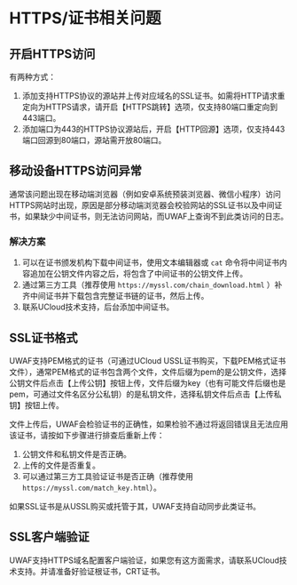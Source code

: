 # HTTPS/证书相关问题

## 开启HTTPS访问
有两种方式：
1. 添加支持HTTPS协议的源站并上传对应域名的SSL证书。如需将HTTP请求重定向为HTTPS请求，请开启【HTTPS跳转】选项，仅支持80端口重定向到443端口。
2. 添加端口为443的HTTPS协议源站后，开启【HTTP回源】选项，仅支持443端口回源到80端口，源站需开放80端口。


## 移动设备HTTPS访问异常
通常该问题出现在移动端浏览器（例如安卓系统预装浏览器、微信小程序）访问HTTPS网站时出现，原因是部分移动端浏览器会校验网站的SSL证书以及中间证书，如果缺少中间证书，则无法访问网站，而UWAF上查询不到此类访问的日志。 

### 解决方案

1. 可以在证书颁发机构下载中间证书，使用文本编辑器或 `cat` 命令将中间证书内容追加在公钥文件内容之后，将包含了中间证书的公钥文件上传。
2. 通过第三方工具（推荐使用 ``https://myssl.com/chain_download.html`` ）补齐中间证书并下载包含完整证书链的证书，然后上传。
3. 联系UCloud技术支持，后台添加中间证书。


## SSL证书格式
UWAF支持PEM格式的证书（可通过UCloud USSL证书购买，下载PEM格式证书文件），通常PEM格式的证书包含两个文件，文件后缀为pem的是公钥文件，选择公钥文件后点击【上传公钥】按钮上传，文件后缀为key（也有可能文件后缀也是pem，可通过文件名区分公私钥）的是私钥文件，选择私钥文件后点击【上传私钥】按钮上传。

文件上传后，UWAF会检验证书的正确性，如果检验不通过将返回错误且无法应用该证书，请按如下步骤进行排查后重新上传：
1. 公钥文件和私钥文件是否正确。
2. 上传的文件是否重复。
3. 可以通过第三方工具验证证书是否正确（推荐使用 ``https://myssl.com/match_key.html``）。

如果SSL证书是从USSL购买或托管于其，UWAF支持自动同步此类证书。

## SSL客户端验证
UWAF支持HTTPS域名配置客户端验证，如果您有这方面需求，请联系UCloud技术支持。并请准备好验证根证书，CRT证书。
